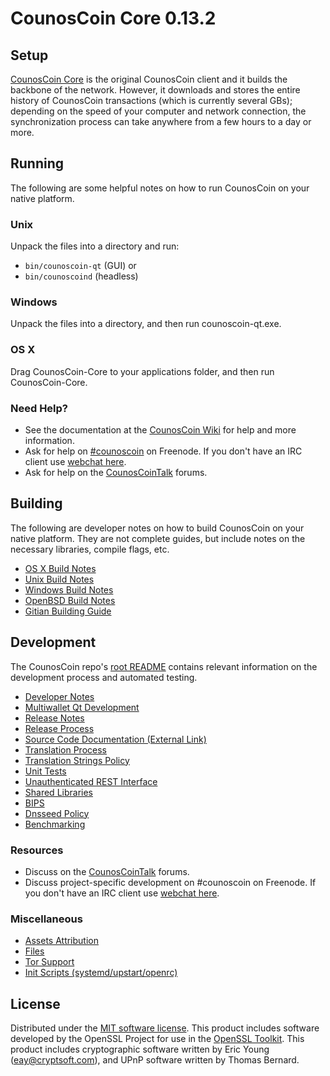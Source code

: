 CounosCoin Core 0.13.2
=====================

Setup
---------------------
[CounosCoin Core](http://counos.io/en/download) is the original CounosCoin client and it builds the backbone of the network. However, it downloads and stores the entire history of CounosCoin transactions (which is currently several GBs); depending on the speed of your computer and network connection, the synchronization process can take anywhere from a few hours to a day or more.

Running
---------------------
The following are some helpful notes on how to run CounosCoin on your native platform.

### Unix

Unpack the files into a directory and run:

- `bin/counoscoin-qt` (GUI) or
- `bin/counoscoind` (headless)

### Windows

Unpack the files into a directory, and then run counoscoin-qt.exe.

### OS X

Drag CounosCoin-Core to your applications folder, and then run CounosCoin-Core.

### Need Help?

* See the documentation at the [CounosCoin Wiki](https://counoscoin.info/)
for help and more information.
* Ask for help on [#counoscoin](http://webchat.freenode.net?channels=counoscoin) on Freenode. If you don't have an IRC client use [webchat here](http://webchat.freenode.net?channels=counoscoin).
* Ask for help on the [CounosCoinTalk](https://counoscointalk.io/) forums.

Building
---------------------
The following are developer notes on how to build CounosCoin on your native platform. They are not complete guides, but include notes on the necessary libraries, compile flags, etc.

- [OS X Build Notes](build-osx.md)
- [Unix Build Notes](build-unix.md)
- [Windows Build Notes](build-windows.md)
- [OpenBSD Build Notes](build-openbsd.md)
- [Gitian Building Guide](gitian-building.md)

Development
---------------------
The CounosCoin repo's [root README](/README.md) contains relevant information on the development process and automated testing.

- [Developer Notes](developer-notes.md)
- [Multiwallet Qt Development](multiwallet-qt.md)
- [Release Notes](release-notes.md)
- [Release Process](release-process.md)
- [Source Code Documentation (External Link)](https://dev.visucore.com/bitcoin/doxygen/)
- [Translation Process](translation_process.md)
- [Translation Strings Policy](translation_strings_policy.md)
- [Unit Tests](unit-tests.md)
- [Unauthenticated REST Interface](REST-interface.md)
- [Shared Libraries](shared-libraries.md)
- [BIPS](bips.md)
- [Dnsseed Policy](dnsseed-policy.md)
- [Benchmarking](benchmarking.md)

### Resources
* Discuss on the [CounosCoinTalk](https://counoscointalk.io/) forums.
* Discuss project-specific development on #counoscoin on Freenode. If you don't have an IRC client use [webchat here](http://webchat.freenode.net/?channels=counoscoin).

### Miscellaneous
- [Assets Attribution](assets-attribution.md)
- [Files](files.md)
- [Tor Support](tor.md)
- [Init Scripts (systemd/upstart/openrc)](init.md)

License
---------------------
Distributed under the [MIT software license](http://www.opensource.org/licenses/mit-license.php).
This product includes software developed by the OpenSSL Project for use in the [OpenSSL Toolkit](https://www.openssl.org/). This product includes
cryptographic software written by Eric Young ([eay@cryptsoft.com](mailto:eay@cryptsoft.com)), and UPnP software written by Thomas Bernard.

